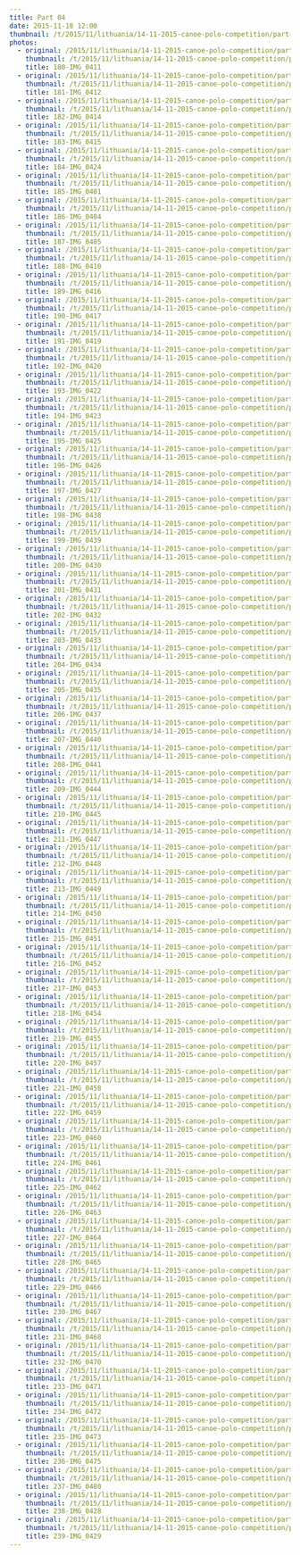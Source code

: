 ```yaml
---
title: Part 04
date: 2015-11-18 12:00
thumbnail: /t/2015/11/lithuania/14-11-2015-canoe-polo-competition/part-04/180-img_0411.jpg
photos:
  - original: /2015/11/lithuania/14-11-2015-canoe-polo-competition/part-04/180-img_0411.jpg
    thumbnail: /t/2015/11/lithuania/14-11-2015-canoe-polo-competition/part-04/180-img_0411.jpg
    title: 180-IMG_0411
  - original: /2015/11/lithuania/14-11-2015-canoe-polo-competition/part-04/181-img_0412.jpg
    thumbnail: /t/2015/11/lithuania/14-11-2015-canoe-polo-competition/part-04/181-img_0412.jpg
    title: 181-IMG_0412
  - original: /2015/11/lithuania/14-11-2015-canoe-polo-competition/part-04/182-img_0414.jpg
    thumbnail: /t/2015/11/lithuania/14-11-2015-canoe-polo-competition/part-04/182-img_0414.jpg
    title: 182-IMG_0414
  - original: /2015/11/lithuania/14-11-2015-canoe-polo-competition/part-04/183-img_0415.jpg
    thumbnail: /t/2015/11/lithuania/14-11-2015-canoe-polo-competition/part-04/183-img_0415.jpg
    title: 183-IMG_0415
  - original: /2015/11/lithuania/14-11-2015-canoe-polo-competition/part-04/184-img_0424.jpg
    thumbnail: /t/2015/11/lithuania/14-11-2015-canoe-polo-competition/part-04/184-img_0424.jpg
    title: 184-IMG_0424
  - original: /2015/11/lithuania/14-11-2015-canoe-polo-competition/part-04/185-img_0401.jpg
    thumbnail: /t/2015/11/lithuania/14-11-2015-canoe-polo-competition/part-04/185-img_0401.jpg
    title: 185-IMG_0401
  - original: /2015/11/lithuania/14-11-2015-canoe-polo-competition/part-04/186-img_0404.jpg
    thumbnail: /t/2015/11/lithuania/14-11-2015-canoe-polo-competition/part-04/186-img_0404.jpg
    title: 186-IMG_0404
  - original: /2015/11/lithuania/14-11-2015-canoe-polo-competition/part-04/187-img_0405.jpg
    thumbnail: /t/2015/11/lithuania/14-11-2015-canoe-polo-competition/part-04/187-img_0405.jpg
    title: 187-IMG_0405
  - original: /2015/11/lithuania/14-11-2015-canoe-polo-competition/part-04/188-img_0410.jpg
    thumbnail: /t/2015/11/lithuania/14-11-2015-canoe-polo-competition/part-04/188-img_0410.jpg
    title: 188-IMG_0410
  - original: /2015/11/lithuania/14-11-2015-canoe-polo-competition/part-04/189-img_0416.jpg
    thumbnail: /t/2015/11/lithuania/14-11-2015-canoe-polo-competition/part-04/189-img_0416.jpg
    title: 189-IMG_0416
  - original: /2015/11/lithuania/14-11-2015-canoe-polo-competition/part-04/190-img_0417.jpg
    thumbnail: /t/2015/11/lithuania/14-11-2015-canoe-polo-competition/part-04/190-img_0417.jpg
    title: 190-IMG_0417
  - original: /2015/11/lithuania/14-11-2015-canoe-polo-competition/part-04/191-img_0419.jpg
    thumbnail: /t/2015/11/lithuania/14-11-2015-canoe-polo-competition/part-04/191-img_0419.jpg
    title: 191-IMG_0419
  - original: /2015/11/lithuania/14-11-2015-canoe-polo-competition/part-04/192-img_0420.jpg
    thumbnail: /t/2015/11/lithuania/14-11-2015-canoe-polo-competition/part-04/192-img_0420.jpg
    title: 192-IMG_0420
  - original: /2015/11/lithuania/14-11-2015-canoe-polo-competition/part-04/193-img_0422.jpg
    thumbnail: /t/2015/11/lithuania/14-11-2015-canoe-polo-competition/part-04/193-img_0422.jpg
    title: 193-IMG_0422
  - original: /2015/11/lithuania/14-11-2015-canoe-polo-competition/part-04/194-img_0423.jpg
    thumbnail: /t/2015/11/lithuania/14-11-2015-canoe-polo-competition/part-04/194-img_0423.jpg
    title: 194-IMG_0423
  - original: /2015/11/lithuania/14-11-2015-canoe-polo-competition/part-04/195-img_0425.jpg
    thumbnail: /t/2015/11/lithuania/14-11-2015-canoe-polo-competition/part-04/195-img_0425.jpg
    title: 195-IMG_0425
  - original: /2015/11/lithuania/14-11-2015-canoe-polo-competition/part-04/196-img_0426.jpg
    thumbnail: /t/2015/11/lithuania/14-11-2015-canoe-polo-competition/part-04/196-img_0426.jpg
    title: 196-IMG_0426
  - original: /2015/11/lithuania/14-11-2015-canoe-polo-competition/part-04/197-img_0427.jpg
    thumbnail: /t/2015/11/lithuania/14-11-2015-canoe-polo-competition/part-04/197-img_0427.jpg
    title: 197-IMG_0427
  - original: /2015/11/lithuania/14-11-2015-canoe-polo-competition/part-04/198-img_0438.jpg
    thumbnail: /t/2015/11/lithuania/14-11-2015-canoe-polo-competition/part-04/198-img_0438.jpg
    title: 198-IMG_0438
  - original: /2015/11/lithuania/14-11-2015-canoe-polo-competition/part-04/199-img_0439.jpg
    thumbnail: /t/2015/11/lithuania/14-11-2015-canoe-polo-competition/part-04/199-img_0439.jpg
    title: 199-IMG_0439
  - original: /2015/11/lithuania/14-11-2015-canoe-polo-competition/part-04/200-img_0430.jpg
    thumbnail: /t/2015/11/lithuania/14-11-2015-canoe-polo-competition/part-04/200-img_0430.jpg
    title: 200-IMG_0430
  - original: /2015/11/lithuania/14-11-2015-canoe-polo-competition/part-04/201-img_0431.jpg
    thumbnail: /t/2015/11/lithuania/14-11-2015-canoe-polo-competition/part-04/201-img_0431.jpg
    title: 201-IMG_0431
  - original: /2015/11/lithuania/14-11-2015-canoe-polo-competition/part-04/202-img_0432.jpg
    thumbnail: /t/2015/11/lithuania/14-11-2015-canoe-polo-competition/part-04/202-img_0432.jpg
    title: 202-IMG_0432
  - original: /2015/11/lithuania/14-11-2015-canoe-polo-competition/part-04/203-img_0433.jpg
    thumbnail: /t/2015/11/lithuania/14-11-2015-canoe-polo-competition/part-04/203-img_0433.jpg
    title: 203-IMG_0433
  - original: /2015/11/lithuania/14-11-2015-canoe-polo-competition/part-04/204-img_0434.jpg
    thumbnail: /t/2015/11/lithuania/14-11-2015-canoe-polo-competition/part-04/204-img_0434.jpg
    title: 204-IMG_0434
  - original: /2015/11/lithuania/14-11-2015-canoe-polo-competition/part-04/205-img_0435.jpg
    thumbnail: /t/2015/11/lithuania/14-11-2015-canoe-polo-competition/part-04/205-img_0435.jpg
    title: 205-IMG_0435
  - original: /2015/11/lithuania/14-11-2015-canoe-polo-competition/part-04/206-img_0437.jpg
    thumbnail: /t/2015/11/lithuania/14-11-2015-canoe-polo-competition/part-04/206-img_0437.jpg
    title: 206-IMG_0437
  - original: /2015/11/lithuania/14-11-2015-canoe-polo-competition/part-04/207-img_0440.jpg
    thumbnail: /t/2015/11/lithuania/14-11-2015-canoe-polo-competition/part-04/207-img_0440.jpg
    title: 207-IMG_0440
  - original: /2015/11/lithuania/14-11-2015-canoe-polo-competition/part-04/208-img_0441.jpg
    thumbnail: /t/2015/11/lithuania/14-11-2015-canoe-polo-competition/part-04/208-img_0441.jpg
    title: 208-IMG_0441
  - original: /2015/11/lithuania/14-11-2015-canoe-polo-competition/part-04/209-img_0444.jpg
    thumbnail: /t/2015/11/lithuania/14-11-2015-canoe-polo-competition/part-04/209-img_0444.jpg
    title: 209-IMG_0444
  - original: /2015/11/lithuania/14-11-2015-canoe-polo-competition/part-04/210-img_0445.jpg
    thumbnail: /t/2015/11/lithuania/14-11-2015-canoe-polo-competition/part-04/210-img_0445.jpg
    title: 210-IMG_0445
  - original: /2015/11/lithuania/14-11-2015-canoe-polo-competition/part-04/211-img_0447.jpg
    thumbnail: /t/2015/11/lithuania/14-11-2015-canoe-polo-competition/part-04/211-img_0447.jpg
    title: 211-IMG_0447
  - original: /2015/11/lithuania/14-11-2015-canoe-polo-competition/part-04/212-img_0448.jpg
    thumbnail: /t/2015/11/lithuania/14-11-2015-canoe-polo-competition/part-04/212-img_0448.jpg
    title: 212-IMG_0448
  - original: /2015/11/lithuania/14-11-2015-canoe-polo-competition/part-04/213-img_0449.jpg
    thumbnail: /t/2015/11/lithuania/14-11-2015-canoe-polo-competition/part-04/213-img_0449.jpg
    title: 213-IMG_0449
  - original: /2015/11/lithuania/14-11-2015-canoe-polo-competition/part-04/214-img_0450.jpg
    thumbnail: /t/2015/11/lithuania/14-11-2015-canoe-polo-competition/part-04/214-img_0450.jpg
    title: 214-IMG_0450
  - original: /2015/11/lithuania/14-11-2015-canoe-polo-competition/part-04/215-img_0451.jpg
    thumbnail: /t/2015/11/lithuania/14-11-2015-canoe-polo-competition/part-04/215-img_0451.jpg
    title: 215-IMG_0451
  - original: /2015/11/lithuania/14-11-2015-canoe-polo-competition/part-04/216-img_0452.jpg
    thumbnail: /t/2015/11/lithuania/14-11-2015-canoe-polo-competition/part-04/216-img_0452.jpg
    title: 216-IMG_0452
  - original: /2015/11/lithuania/14-11-2015-canoe-polo-competition/part-04/217-img_0453.jpg
    thumbnail: /t/2015/11/lithuania/14-11-2015-canoe-polo-competition/part-04/217-img_0453.jpg
    title: 217-IMG_0453
  - original: /2015/11/lithuania/14-11-2015-canoe-polo-competition/part-04/218-img_0454.jpg
    thumbnail: /t/2015/11/lithuania/14-11-2015-canoe-polo-competition/part-04/218-img_0454.jpg
    title: 218-IMG_0454
  - original: /2015/11/lithuania/14-11-2015-canoe-polo-competition/part-04/219-img_0455.jpg
    thumbnail: /t/2015/11/lithuania/14-11-2015-canoe-polo-competition/part-04/219-img_0455.jpg
    title: 219-IMG_0455
  - original: /2015/11/lithuania/14-11-2015-canoe-polo-competition/part-04/220-img_0457.jpg
    thumbnail: /t/2015/11/lithuania/14-11-2015-canoe-polo-competition/part-04/220-img_0457.jpg
    title: 220-IMG_0457
  - original: /2015/11/lithuania/14-11-2015-canoe-polo-competition/part-04/221-img_0458.jpg
    thumbnail: /t/2015/11/lithuania/14-11-2015-canoe-polo-competition/part-04/221-img_0458.jpg
    title: 221-IMG_0458
  - original: /2015/11/lithuania/14-11-2015-canoe-polo-competition/part-04/222-img_0459.jpg
    thumbnail: /t/2015/11/lithuania/14-11-2015-canoe-polo-competition/part-04/222-img_0459.jpg
    title: 222-IMG_0459
  - original: /2015/11/lithuania/14-11-2015-canoe-polo-competition/part-04/223-img_0460.jpg
    thumbnail: /t/2015/11/lithuania/14-11-2015-canoe-polo-competition/part-04/223-img_0460.jpg
    title: 223-IMG_0460
  - original: /2015/11/lithuania/14-11-2015-canoe-polo-competition/part-04/224-img_0461.jpg
    thumbnail: /t/2015/11/lithuania/14-11-2015-canoe-polo-competition/part-04/224-img_0461.jpg
    title: 224-IMG_0461
  - original: /2015/11/lithuania/14-11-2015-canoe-polo-competition/part-04/225-img_0462.jpg
    thumbnail: /t/2015/11/lithuania/14-11-2015-canoe-polo-competition/part-04/225-img_0462.jpg
    title: 225-IMG_0462
  - original: /2015/11/lithuania/14-11-2015-canoe-polo-competition/part-04/226-img_0463.jpg
    thumbnail: /t/2015/11/lithuania/14-11-2015-canoe-polo-competition/part-04/226-img_0463.jpg
    title: 226-IMG_0463
  - original: /2015/11/lithuania/14-11-2015-canoe-polo-competition/part-04/227-img_0464.jpg
    thumbnail: /t/2015/11/lithuania/14-11-2015-canoe-polo-competition/part-04/227-img_0464.jpg
    title: 227-IMG_0464
  - original: /2015/11/lithuania/14-11-2015-canoe-polo-competition/part-04/228-img_0465.jpg
    thumbnail: /t/2015/11/lithuania/14-11-2015-canoe-polo-competition/part-04/228-img_0465.jpg
    title: 228-IMG_0465
  - original: /2015/11/lithuania/14-11-2015-canoe-polo-competition/part-04/229-img_0466.jpg
    thumbnail: /t/2015/11/lithuania/14-11-2015-canoe-polo-competition/part-04/229-img_0466.jpg
    title: 229-IMG_0466
  - original: /2015/11/lithuania/14-11-2015-canoe-polo-competition/part-04/230-img_0467.jpg
    thumbnail: /t/2015/11/lithuania/14-11-2015-canoe-polo-competition/part-04/230-img_0467.jpg
    title: 230-IMG_0467
  - original: /2015/11/lithuania/14-11-2015-canoe-polo-competition/part-04/231-img_0468.jpg
    thumbnail: /t/2015/11/lithuania/14-11-2015-canoe-polo-competition/part-04/231-img_0468.jpg
    title: 231-IMG_0468
  - original: /2015/11/lithuania/14-11-2015-canoe-polo-competition/part-04/232-img_0470.jpg
    thumbnail: /t/2015/11/lithuania/14-11-2015-canoe-polo-competition/part-04/232-img_0470.jpg
    title: 232-IMG_0470
  - original: /2015/11/lithuania/14-11-2015-canoe-polo-competition/part-04/233-img_0471.jpg
    thumbnail: /t/2015/11/lithuania/14-11-2015-canoe-polo-competition/part-04/233-img_0471.jpg
    title: 233-IMG_0471
  - original: /2015/11/lithuania/14-11-2015-canoe-polo-competition/part-04/234-img_0472.jpg
    thumbnail: /t/2015/11/lithuania/14-11-2015-canoe-polo-competition/part-04/234-img_0472.jpg
    title: 234-IMG_0472
  - original: /2015/11/lithuania/14-11-2015-canoe-polo-competition/part-04/235-img_0473.jpg
    thumbnail: /t/2015/11/lithuania/14-11-2015-canoe-polo-competition/part-04/235-img_0473.jpg
    title: 235-IMG_0473
  - original: /2015/11/lithuania/14-11-2015-canoe-polo-competition/part-04/236-img_0475.jpg
    thumbnail: /t/2015/11/lithuania/14-11-2015-canoe-polo-competition/part-04/236-img_0475.jpg
    title: 236-IMG_0475
  - original: /2015/11/lithuania/14-11-2015-canoe-polo-competition/part-04/237-img_0480.jpg
    thumbnail: /t/2015/11/lithuania/14-11-2015-canoe-polo-competition/part-04/237-img_0480.jpg
    title: 237-IMG_0480
  - original: /2015/11/lithuania/14-11-2015-canoe-polo-competition/part-04/238-img_0428.jpg
    thumbnail: /t/2015/11/lithuania/14-11-2015-canoe-polo-competition/part-04/238-img_0428.jpg
    title: 238-IMG_0428
  - original: /2015/11/lithuania/14-11-2015-canoe-polo-competition/part-04/239-img_0429.jpg
    thumbnail: /t/2015/11/lithuania/14-11-2015-canoe-polo-competition/part-04/239-img_0429.jpg
    title: 239-IMG_0429
---
```


